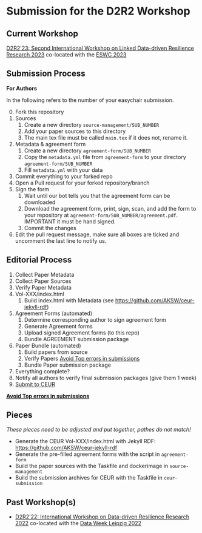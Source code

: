 # Submission for the D2R2 Workshop

## Current Workshop
[D2R2'23: Second International Workshop on Linked Data-driven Resilience Research 2023](http://aksw.org/2023.d2r2.aksw.org/) co-located with the [ESWC 2023](https://2023.eswc-conferences.org/)

## Submission Process

**For Authors**

In the following  refers to the number of your easychair submission.

0. Fork this repository
1. Sources
    1. Create a new directory `source-management/SUB_NUMBER`
    2. Add your paper sources to this directory
    3. The main tex file must be called `main.tex` if it does not, rename it.
2. Metadata & agreement form
    1. Create a new directory `agreement-form/SUB_NUMBER`
    2. Copy the `metadata.yml` file from `agreement-form` to your directory `agreement-form/SUB_NUMBER`
    3. Fill `metadata.yml` with your data
3. Commit everything to your forked repo
4. Open a Pull request for your forked repository/branch
5. Sign the form
    1. Wait until our bot tells you that the agreement form can be downloaded
    2. Download the agreement form, print, sign, scan, and add the form to your repository at `agreement-form/SUB_NUMBER/agreement.pdf`. IMPORTANT it must be hand signed.
    3. Commit the changes
6. Edit the pull request message, make sure all boxes are ticked and uncomment the last line to notify us.


## Editorial Process

1. Collect Paper Metadata
2. Collect Paper Sources
3. Verify Paper Metadata
4. Vol-XXX/index.html
    1. Build index.html with Metadata (see https://github.com/AKSW/ceur-jekyll-rdf)
5. Agreement Forms (automated)
    1. Determine corresponding author to sign agreement form
    2. Generate Agreement forms
    3. Upload signed Agreement forms (to this repo)
    4. Bundle AGREEMENT submission package
6. Paper Bundle (automated)
    1. Build papers from source
    2. Verify Papers [Avoid Top errors in submissions](https://ceur-ws.org/HOWTOSUBMIT.html#TOPERRORS)
    3. Bundle Paper submission package
7. Everything complete?
8. Notify all authors to verify final submission packages (give them 1 week)
9. [Submit to CEUR](https://ceur-ws.org/HOWTOSUBMIT.html)

**[Avoid Top errors in submissions](https://ceur-ws.org/HOWTOSUBMIT.html#TOPERRORS)**

## Pieces

*These pieces need to be adjusted and put together, pathes do not match!*

- Generate the CEUR Vol-XXX/index.html with Jekyll RDF: https://github.com/AKSW/ceur-jekyll-rdf
- Generate the pre-filled agreement forms with the script in `agreement-form`
- Build the paper sources with the Taskfile and dockerimage in `source-management`
- Build the submission archives for CEUR with the Taskfile in `ceur-submission`


## Past Workshop(s)
- [D2R2'22: International Workshop on Data-driven Resilience Research 2022](https://2022.dataweek.de/d2r2-22/) co-located with the [Data Week Leipzig 2022](https://2022.dataweek.de/)
